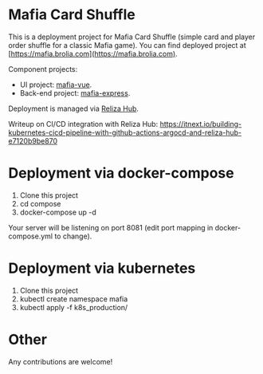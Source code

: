 # Mafia Card Shuffle

This is a deployment project for Mafia Card Shuffle (simple card and player order shuffle for a classic Mafia game). You can find deployed project at [https://mafia.brolia.com](https://mafia.brolia.com).

Component projects:
- UI project: [mafia-vue](https://github.com/taleodor/mafia-vue).
- Back-end project: [mafia-express](https://github.com/taleodor/mafia-express).

Deployment is managed via [Reliza Hub](https://relizahub.com).

Writeup on CI/CD integration with Reliza Hub: https://itnext.io/building-kubernetes-cicd-pipeline-with-github-actions-argocd-and-reliza-hub-e7120b9be870


# Deployment via docker-compose
1. Clone this project
2. cd compose
3. docker-compose up -d

Your server will be listening on port 8081 (edit port mapping in docker-compose.yml to change).


# Deployment via kubernetes
1. Clone this project
2. kubectl create namespace mafia
3. kubectl apply -f k8s_production/


# Other
Any contributions are welcome!

